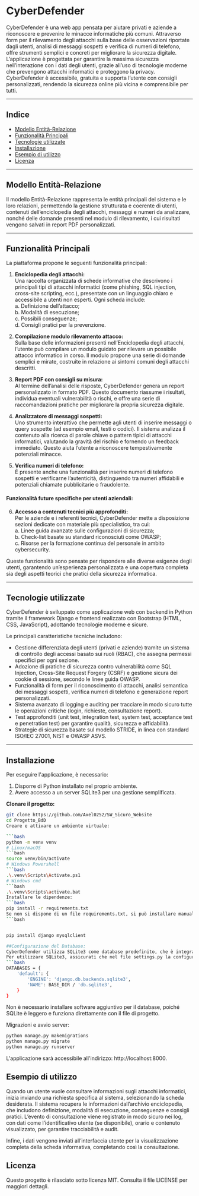 # CyberDefender

CyberDefender è una web app pensata per aiutare privati e aziende a riconoscere e prevenire le minacce informatiche più comuni. Attraverso form per il rilevamento degli attacchi sulla base delle osservazioni riportate dagli utenti, analisi di messaggi sospetti e verifica di numeri di telefono, offre strumenti semplici e concreti per migliorare la sicurezza digitale. L’applicazione è progettata per garantire la massima sicurezza nell’interazione con i dati degli utenti, grazie all’uso di tecnologie moderne che prevengono attacchi informatici e proteggono la privacy. CyberDefender è accessibile, gratuita e supporta l’utente con consigli personalizzati, rendendo la sicurezza online più vicina e comprensibile per tutti.

---

## Indice

- [Modello Entità-Relazione](#modello-entità-relazione)
- [Funzionalità Principali](#funzionalità-principali)
- [Tecnologie utilizzate](#tecnologie-utilizzate)
- [Installazione](#installazione)
- [Esempio di utilizzo](#esempio-di-utilizzo)
- [Licenza](#licenza)

---


## Modello Entità-Relazione

Il modello Entità-Relazione rappresenta le entità principali del sistema e le loro relazioni, permettendo la gestione strutturata e coerente di utenti, contenuti dell’enciclopedia degli attacchi, messaggi e numeri da analizzare, nonché delle domande presenti nel modulo di rilevamento, i cui risultati vengono salvati in report PDF personalizzati.

--- 

## Funzionalità Principali

La piattaforma propone le seguenti funzionalità principali:

1. **Enciclopedia degli attacchi:**  
   Una raccolta organizzata di schede informative che descrivono i principali tipi di attacchi informatici (come phishing, SQL injection, cross-site scripting, ecc.), presentate con un linguaggio chiaro e accessibile a utenti non esperti. Ogni scheda include:  
   a. Definizione dell’attacco;  
   b. Modalità di esecuzione;  
   c. Possibili conseguenze;  
   d. Consigli pratici per la prevenzione.

2. **Compilazione modulo rilevamento attacco:**  
   Sulla base delle informazioni presenti nell’Enciclopedia degli attacchi, l’utente può compilare un modulo guidato per rilevare un possibile attacco informatico in corso. Il modulo propone una serie di domande semplici e mirate, costruite in relazione ai sintomi comuni degli attacchi descritti.

3. **Report PDF con consigli su misura:**  
   Al termine dell’analisi delle risposte, CyberDefender genera un report personalizzato in formato PDF. Questo documento riassume i risultati, individua eventuali vulnerabilità o rischi, e offre una serie di raccomandazioni pratiche per migliorare la propria sicurezza digitale.

4. **Analizzatore di messaggi sospetti:**  
   Uno strumento interattivo che permette agli utenti di inserire messaggi o query sospette (ad esempio email, testi o codici). Il sistema analizza il contenuto alla ricerca di parole chiave o pattern tipici di attacchi informatici, valutando la gravità del rischio e fornendo un feedback immediato. Questo aiuta l’utente a riconoscere tempestivamente potenziali minacce.

5. **Verifica numeri di telefono:**  
   È presente anche una funzionalità per inserire numeri di telefono sospetti e verificarne l’autenticità, distinguendo tra numeri affidabili e potenziali chiamate pubblicitarie o fraudolente.

#### Funzionalità future specifiche per utenti aziendali:

6. **Accesso a contenuti tecnici più approfonditi:**  
   Per le aziende e i referenti tecnici, CyberDefender mette a disposizione sezioni dedicate con materiale più specialistico, tra cui:  
   a. Linee guida avanzate sulle configurazioni di sicurezza;  
   b. Check-list basate su standard riconosciuti come OWASP;  
   c. Risorse per la formazione continua del personale in ambito cybersecurity.

Queste funzionalità sono pensate per rispondere alle diverse esigenze degli utenti, garantendo un’esperienza personalizzata e una copertura completa sia degli aspetti teorici che pratici della sicurezza informatica.

---

## Tecnologie utilizzate

CyberDefender è sviluppato come applicazione web con backend in Python tramite il framework Django e frontend realizzato con Bootstrap (HTML, CSS, JavaScript), adottando tecnologie moderne e sicure.

Le principali caratteristiche tecniche includono:

- Gestione differenziata degli utenti (privati e aziende) tramite un sistema di controllo degli accessi basato sui ruoli (RBAC), che assegna permessi specifici per ogni sezione.
- Adozione di pratiche di sicurezza contro vulnerabilità come SQL Injection, Cross-Site Request Forgery (CSRF) e gestione sicura dei cookie di sessione, secondo le linee guida OWASP.
- Funzionalità di form per il riconoscimento di attacchi, analisi semantica dei messaggi sospetti, verifica numeri di telefono e generazione report personalizzati.
- Sistema avanzato di logging e auditing per tracciare in modo sicuro tutte le operazioni critiche (login, richieste, consultazione report).
- Test approfonditi (unit test, integration test, system test, acceptance test e penetration test) per garantire qualità, sicurezza e affidabilità.
- Strategie di sicurezza basate sul modello STRIDE, in linea con standard ISO/IEC 27001, NIST e OWASP ASVS.

---

## Installazione

Per eseguire l'applicazione, è necessario:

1. Disporre di Python installato nel proprio ambiente.  
2. Avere accesso a un server SQLite3 per una gestione semplificata.

**Clonare il progetto:**

```bash
git clone https://github.com/Axel0252/SW_Sicuro_Website
cd Progetto_BdD
Creare e attivare un ambiente virtuale:

```bash
python -m venv venv
# Linux/macOS
```bash
source venv/bin/activate
# Windows Powershell
```bash
.\.venv\Scripts\Activate.ps1
# Windows cmd
```bash
.\.venv\Scripts\activate.bat
Installare le dipendenze:
```bash
pip install -r requirements.txt
Se non si dispone di un file requirements.txt, si può installare manualmente:
```bash


pip install django mysqlclient

##Configurazione del Database:
CyberDefender utilizza SQLite3 come database predefinito, che è integrato di default in Django e non richiede configurazioni esterne complesse.
Per utilizzare SQLite3, assicurati che nel file settings.py la configurazione del database sia simile a questa:
```bash
DATABASES = {
    'default': {
        'ENGINE': 'django.db.backends.sqlite3',
        'NAME': BASE_DIR / 'db.sqlite3',
    }
}
```
Non è necessario installare software aggiuntivo per il database, poiché SQLite è leggero e funziona direttamente con il file di progetto.

Migrazioni e avvio server:
```bash
python manage.py makemigrations
python manage.py migrate
python manage.py runserver
```
L'applicazione sarà accessibile all'indirizzo: http://localhost:8000.

## Esempio di utilizzo
Quando un utente vuole consultare informazioni sugli attacchi informatici, inizia inviando una richiesta specifica al sistema, selezionando la scheda desiderata. Il sistema recupera le informazioni dall’archivio enciclopedia, che includono definizione, modalità di esecuzione, conseguenze e consigli pratici.
L’evento di consultazione viene registrato in modo sicuro nei log, con dati come l’identificativo utente (se disponibile), orario e contenuto visualizzato, per garantire tracciabilità e audit.

Infine, i dati vengono inviati all’interfaccia utente per la visualizzazione completa della scheda informativa, completando così la consultazione.

## Licenza
Questo progetto è rilasciato sotto licenza MIT.
Consulta il file LICENSE per maggiori dettagli.

